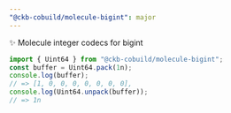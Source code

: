 ```yaml
---
"@ckb-cobuild/molecule-bigint": major
---
```


:sparkles: Molecule integer codecs for bigint

```ts
import { Uint64 } from "@ckb-cobuild/molecule-bigint";
const buffer = Uint64.pack(1n);
console.log(buffer);
// => [1, 0, 0, 0, 0, 0, 0, 0],
console.log(Uint64.unpack(buffer));
// => 1n
```
